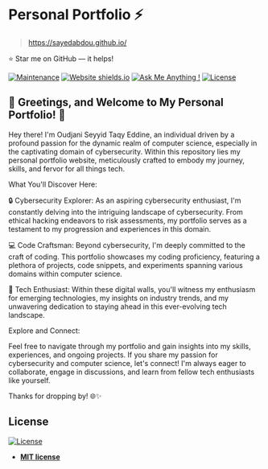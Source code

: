# Personal Portfolio ⚡️
> https://sayedabdou.github.io/

⭐ Star me on GitHub — it helps!

[![Maintenance](https://img.shields.io/badge/maintained-yes-green.svg)](https://github.com/sayedabdou/sayedabdou.github.io/commits/master)
[![Website shields.io](https://img.shields.io/badge/website-up-yellow)](http://sayedabdou.github.io/)
[![Ask Me Anything !](https://img.shields.io/badge/ask%20me-linkedin-1abc9c.svg)](https://www.linkedin.com/in/sayedabdou/)
[![License](http://img.shields.io/:license-mit-blue.svg?style=flat-square)](http://badges.mit-license.org)

## 🚀 Greetings, and Welcome to My Personal Portfolio! 🚀

Hey there! I'm Oudjani Seyyid Taqy Eddine, an individual driven by a profound passion for the dynamic realm of computer science, especially in the captivating domain of cybersecurity. Within this repository lies my personal portfolio website, meticulously crafted to embody my journey, skills, and fervor for all things tech.

What You'll Discover Here:

🔒 Cybersecurity Explorer: As an aspiring cybersecurity enthusiast, I'm constantly delving into the intriguing landscape of cybersecurity. From ethical hacking endeavors to risk assessments, my portfolio serves as a testament to my progression and experiences in this domain.

💻 Code Craftsman: Beyond cybersecurity, I'm deeply committed to the craft of coding. This portfolio showcases my coding proficiency, featuring a plethora of projects, code snippets, and experiments spanning various domains within computer science.

🚀 Tech Enthusiast: Within these digital walls, you'll witness my enthusiasm for emerging technologies, my insights on industry trends, and my unwavering dedication to staying ahead in this ever-evolving tech landscape.

Explore and Connect:

Feel free to navigate through my portfolio and gain insights into my skills, experiences, and ongoing projects. If you share my passion for cybersecurity and computer science, let's connect! I'm always eager to collaborate, engage in discussions, and learn from fellow tech enthusiasts like yourself.

Thanks for dropping by! 🌐✨
## License
[![License](http://img.shields.io/:license-mit-blue.svg?style=flat-square)](http://badges.mit-license.org)

- **[MIT license](http://opensource.org/licenses/mit-license.php)**
